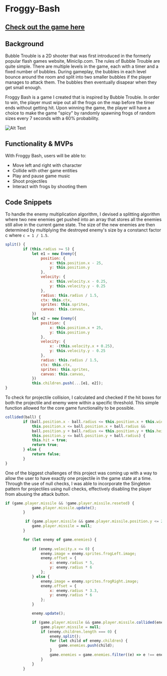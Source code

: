 # Froggy-Bash
## [Check out the game here](https://shenshuu.github.io/Froggy-Bash/)

## **Background**
Bubble Trouble is a 2D shooter that was first introduced in the formerly popular flash games website, Miniclip.com. 
The rules of Bubble Trouble are quite simple. There are multiple levels in the game, each with a timer and a fixed number
of bubbles. During gameplay, the bubbles in each level bounce around the room and split into two smaller bubbles if 
the player manages to attack them. The bubbles then eventually disapear when they get small enough.

Froggy Bash is a game I created that is inspired by Bubble Trouble. In order to win, the player must wipe out all the frogs on the map before the timer ends without getting hit. Upon winning the game, the player will have a choice to make the game "spicy" by randomly spawning frogs of random sizes every 7 seconds with a 60% probability. 

![Alt Text](https://github.com/shenshuu/Froggy-Bash/blob/main/src/gifs/2022-09-06%2016.03.29.gif)

## **Functionality & MVPs**
With Froggy Bash, users will be able to:

* Move left and right with character
* Collide with other game entities
* Play and pause game music
* Shoot projectiles
* Interact with frogs by shooting them

## **Code Snippets**
To handle the enemy multiplication algorithm, I devised a splitting algorithm where two new enemies get pushed into an array that stores all the enemies still alive in the current game state. The size of the new enemies are then determined by multiplying the destroyed enemy's size by a constanct factor c where ```c = 1 / 1.5```.
```js
split() {
        if (this.radius >= 5) {
            let e1 = new Enemy({
                position: {
                    x: this.position.x - 25,
                    y: this.position.y
                },
                velocity: {
                    x: this.velocity.x - 0.25,
                    y: this.velocity.y - 0.25
                },
                radius: this.radius / 1.5,
                ctx: this.ctx,
                sprites: this.sprites,
                canvas: this.canvas,
            })
            let e2 = new Enemy({
                position: {
                    x: this.position.x + 25,
                    y: this.position.y
                },
                velocity: {
                    x: -(this.velocity.x + 0.25),
                    y: this.velocity.y - 0.25
                },
                radius: this.radius / 1.5,
                ctx: this.ctx,
                sprites: this.sprites,
                canvas: this.canvas,
            })
            this.children.push(...[e1, e2]);
}

```

To check for projectile collision, I calculated and checked if the hit boxes for both the projectile and enemy were within a specific threshold. This simple function allowed for the core game functionality to be possible.
```js 
collided(ball) {
        if (ball.position.x - ball.radius <= this.position.x + this.width &&
            this.position.x <= ball.position.x + ball.radius &&
            ball.position.y + ball.radius <= this.position.y + this.height &&
            this.position.y <= ball.position.y + ball.radius) {
            this.hit = true;
            return true;
        } else {
            return false;
        }
}
```

One of the biggest challenges of this project was coming up with a way to allow the user to have exactly one projectile in the game state at a time. Through the use of null checks, I was able to incorporate the Singleton pattern for projectiles using null checks, effectively disabling the player from abusing the attack button. 
```js 
if (game.player.missile && !game.player.missile.reseted) {
            game.player.missile.update();
        }

         if (game.player.missile && game.player.missile.position.y <= 2.5) {
            game.player.missile = null;
        }

        for (let enemy of game.enemies) {
            
            if (enemy.velocity.x <= 0) {
                enemy.image = enemy.sprites.frogLeft.image; 
                enemy.offset = {
                    x: enemy.radius * 5,
                    y: enemy.radius * 6
                };
            } else {
                enemy.image = enemy.sprites.frogRight.image;
                enemy.offset = {
                    x: enemy.radius * 3.3, 
                    y: enemy.radius * 6
                };
            }

            enemy.update();

            if (game.player.missile && game.player.missile.collided(enemy)) {
                game.player.missile = null;
                if (enemy.children.length === 0) {
                    enemy.split();
                    for (let child of enemy.children) {
                        game.enemies.push(child);
                    }
                    game.enemies = game.enemies.filter((e) => e !== enemy);
                }
            }
        }
```
